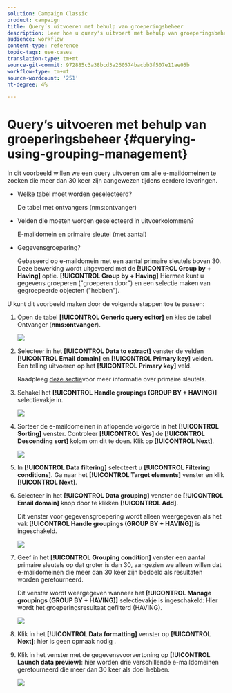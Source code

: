 ```yaml
---
solution: Campaign Classic
product: campaign
title: Query’s uitvoeren met behulp van groeperingsbeheer
description: Leer hoe u query's uitvoert met behulp van groeperingsbeheer
audience: workflow
content-type: reference
topic-tags: use-cases
translation-type: tm+mt
source-git-commit: 972885c3a38bcd3a260574bacbb3f507e11ae05b
workflow-type: tm+mt
source-wordcount: '251'
ht-degree: 4%

---
```



# Query’s uitvoeren met behulp van groeperingsbeheer {#querying-using-grouping-management}

In dit voorbeeld willen we een query uitvoeren om alle e-maildomeinen te zoeken die meer dan 30 keer zijn aangewezen tijdens eerdere leveringen.

* Welke tabel moet worden geselecteerd?

   De tabel met ontvangers (nms:ontvanger)

* Velden die moeten worden geselecteerd in uitvoerkolommen?

   E-maildomein en primaire sleutel (met aantal)

* Gegevensgroepering?

   Gebaseerd op e-maildomein met een aantal primaire sleutels boven 30. Deze bewerking wordt uitgevoerd met de **[!UICONTROL Group by + Having]** optie. **[!UICONTROL Group by + Having]** Hiermee kunt u gegevens groeperen (&quot;groeperen door&quot;) en een selectie maken van gegroepeerde objecten (&quot;hebben&quot;).

U kunt dit voorbeeld maken door de volgende stappen toe te passen:

1. Open de tabel **[!UICONTROL Generic query editor]** en kies de tabel Ontvanger (**nms:ontvanger**).

   ![](assets/query_editor_02.png)

1. Selecteer in het **[!UICONTROL Data to extract]** venster de velden **[!UICONTROL Email domain]** en **[!UICONTROL Primary key]** velden. Een telling uitvoeren op het **[!UICONTROL Primary key]** veld.

   Raadpleeg [deze sectie](../../platform/using/defining-filter-conditions.md#building-expressions)voor meer informatie over primaire sleutels.

1. Schakel het **[!UICONTROL Handle groupings (GROUP BY + HAVING)]** selectievakje in.

   ![](assets/query_editor_nveau_29.png)

1. Sorteer de e-maildomeinen in aflopende volgorde in het **[!UICONTROL Sorting]** venster. Controleer **[!UICONTROL Yes]** de **[!UICONTROL Descending sort]** kolom om dit te doen. Klik op **[!UICONTROL Next]**.

   ![](assets/query_editor_nveau_70.png)

1. In **[!UICONTROL Data filtering]** selecteert u **[!UICONTROL Filtering conditions]**. Ga naar het **[!UICONTROL Target elements]** venster en klik **[!UICONTROL Next]**.
1. Selecteer in het **[!UICONTROL Data grouping]** venster de **[!UICONTROL Email domain]** knop door te klikken **[!UICONTROL Add]**.

   Dit venster voor gegevensgroepering wordt alleen weergegeven als het vak **[!UICONTROL Handle groupings (GROUP BY + HAVING]**) is ingeschakeld.

   ![](assets/query_editor_blocklist_04.png)

1. Geef in het **[!UICONTROL Grouping condition]** venster een aantal primaire sleutels op dat groter is dan 30, aangezien we alleen willen dat e-maildomeinen die meer dan 30 keer zijn bedoeld als resultaten worden geretourneerd.

   Dit venster wordt weergegeven wanneer het **[!UICONTROL Manage groupings (GROUP BY + HAVING)]** selectievakje is ingeschakeld: Hier wordt het groeperingsresultaat gefilterd (HAVING).

   ![](assets/query_editor_blocklist_05.png)

1. Klik in het **[!UICONTROL Data formatting]** venster op **[!UICONTROL Next]**: hier is geen opmaak nodig .
1. Klik in het venster met de gegevensvoorvertoning op **[!UICONTROL Launch data preview]**: hier worden drie verschillende e-maildomeinen geretourneerd die meer dan 30 keer als doel hebben.

   ![](assets/query_editor_blocklist_06.png)
